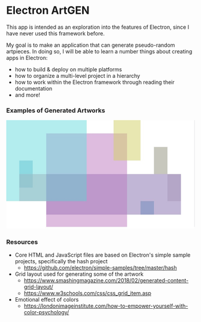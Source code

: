 # Electron ArtGEN

This app is intended as an exploration into the features of Electron, since I have never used this framework before.

My goal is to make an application that can generate pseudo-random artpieces. In doing so, I will be able to learn a number things about creating apps in Electron:
- how to build & deploy on multiple platforms
- how to organize a multi-level project in a hierarchy
- how to work within the Electron framework through reading their documentation
- and more!

### Examples of Generated Artworks

![Example1](examples/example1.jpg) 

### Resources

- Core HTML and JavaScript files are based on Electron's simple sample projects, specifically the hash project
    - https://github.com/electron/simple-samples/tree/master/hash 
- Grid layout used for generating some of the artwork
    - https://www.smashingmagazine.com/2018/02/generated-content-grid-layout/
	- https://www.w3schools.com/css/css_grid_item.asp 
- Emotional effect of colors
    - https://londonimageinstitute.com/how-to-empower-yourself-with-color-psychology/ 

	
